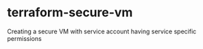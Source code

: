 # terraform-secure-vm
Creating a secure VM with service account having service specific permissions
